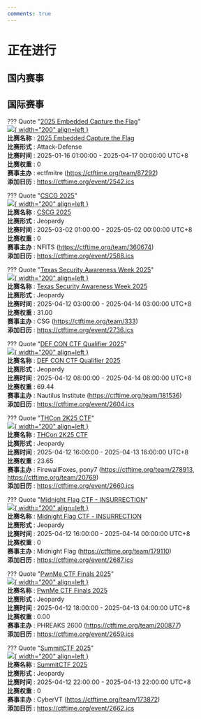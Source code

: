 ```yaml
---
comments: true
---
```

# 正在进行

## 国内赛事



## 国际赛事

??? Quote "[2025 Embedded Capture the Flag](https://ectf.mitre.org/)"  
    [![](https://ctftime.org){ width="200" align=left }](https://ectf.mitre.org/)  
    **比赛名称** : [2025 Embedded Capture the Flag](https://ectf.mitre.org/)  
    **比赛形式** : Attack-Defense  
    **比赛时间** : 2025-01-16 01:00:00 - 2025-04-17 00:00:00 UTC+8  
    **比赛权重** : 0  
    **赛事主办** : ectfmitre (https://ctftime.org/team/87292)  
    **添加日历** : https://ctftime.org/event/2542.ics  
    
??? Quote "[CSCG 2025](https://play.cscg.live/)"  
    [![](https://ctftime.org){ width="200" align=left }](https://play.cscg.live/)  
    **比赛名称** : [CSCG 2025](https://play.cscg.live/)  
    **比赛形式** : Jeopardy  
    **比赛时间** : 2025-03-02 01:00:00 - 2025-05-02 00:00:00 UTC+8  
    **比赛权重** : 0  
    **赛事主办** : NFITS (https://ctftime.org/team/360674)  
    **添加日历** : https://ctftime.org/event/2588.ics  
    
??? Quote "[Texas Security Awareness Week 2025](https://ctf.texsaw.org/)"  
    [![](https://ctftime.org){ width="200" align=left }](https://ctf.texsaw.org/)  
    **比赛名称** : [Texas Security Awareness Week 2025](https://ctf.texsaw.org/)  
    **比赛形式** : Jeopardy  
    **比赛时间** : 2025-04-12 03:00:00 - 2025-04-14 03:00:00 UTC+8  
    **比赛权重** : 31.00  
    **赛事主办** : CSG (https://ctftime.org/team/333)  
    **添加日历** : https://ctftime.org/event/2736.ics  
    
??? Quote "[DEF CON CTF Qualifier 2025](https://nautilus.institute/)"  
    [![](https://ctftime.org){ width="200" align=left }](https://nautilus.institute/)  
    **比赛名称** : [DEF CON CTF Qualifier 2025](https://nautilus.institute/)  
    **比赛形式** : Jeopardy  
    **比赛时间** : 2025-04-12 08:00:00 - 2025-04-14 08:00:00 UTC+8  
    **比赛权重** : 69.44  
    **赛事主办** : Nautilus Institute (https://ctftime.org/team/181536)  
    **添加日历** : https://ctftime.org/event/2604.ics  
    
??? Quote "[THCon 2K25 CTF](https://thcon.party/)"  
    [![](https://ctftime.org/media/events/Sans_titre.ico){ width="200" align=left }](https://thcon.party/)  
    **比赛名称** : [THCon 2K25 CTF](https://thcon.party/)  
    **比赛形式** : Jeopardy  
    **比赛时间** : 2025-04-12 16:00:00 - 2025-04-13 16:00:00 UTC+8  
    **比赛权重** : 23.65  
    **赛事主办** : FirewallFoxes, pony7 (https://ctftime.org/team/278913, https://ctftime.org/team/20769)  
    **添加日历** : https://ctftime.org/event/2660.ics  
    
??? Quote "[Midnight Flag CTF - INSURRECTION](https://midnightflag.fr/)"  
    [![](https://ctftime.org/media/events/logo-midnightflag_500.png){ width="200" align=left }](https://midnightflag.fr/)  
    **比赛名称** : [Midnight Flag CTF - INSURRECTION](https://midnightflag.fr/)  
    **比赛形式** : Jeopardy  
    **比赛时间** : 2025-04-12 16:00:00 - 2025-04-14 00:00:00 UTC+8  
    **比赛权重** : 0  
    **赛事主办** : Midnight Flag (https://ctftime.org/team/179110)  
    **添加日历** : https://ctftime.org/event/2687.ics  
    
??? Quote "[PwnMe CTF Finals 2025](https://pwnme.fr/)"  
    [![](https://ctftime.org/media/events/PWNME_ReseauxPP1.jpg){ width="200" align=left }](https://pwnme.fr/)  
    **比赛名称** : [PwnMe CTF Finals 2025](https://pwnme.fr/)  
    **比赛形式** : Jeopardy  
    **比赛时间** : 2025-04-12 18:00:00 - 2025-04-13 04:00:00 UTC+8  
    **比赛权重** : 0.00  
    **赛事主办** : PHREAKS 2600 (https://ctftime.org/team/200877)  
    **添加日历** : https://ctftime.org/event/2659.ics  
    
??? Quote "[SummitCTF 2025](https://summitctf.org/)"  
    [![](https://ctftime.org/media/events/Summitctf.png){ width="200" align=left }](https://summitctf.org/)  
    **比赛名称** : [SummitCTF 2025](https://summitctf.org/)  
    **比赛形式** : Jeopardy  
    **比赛时间** : 2025-04-12 22:00:00 - 2025-04-13 22:00:00 UTC+8  
    **比赛权重** : 0  
    **赛事主办** : CyberVT (https://ctftime.org/team/173872)  
    **添加日历** : https://ctftime.org/event/2662.ics  
    